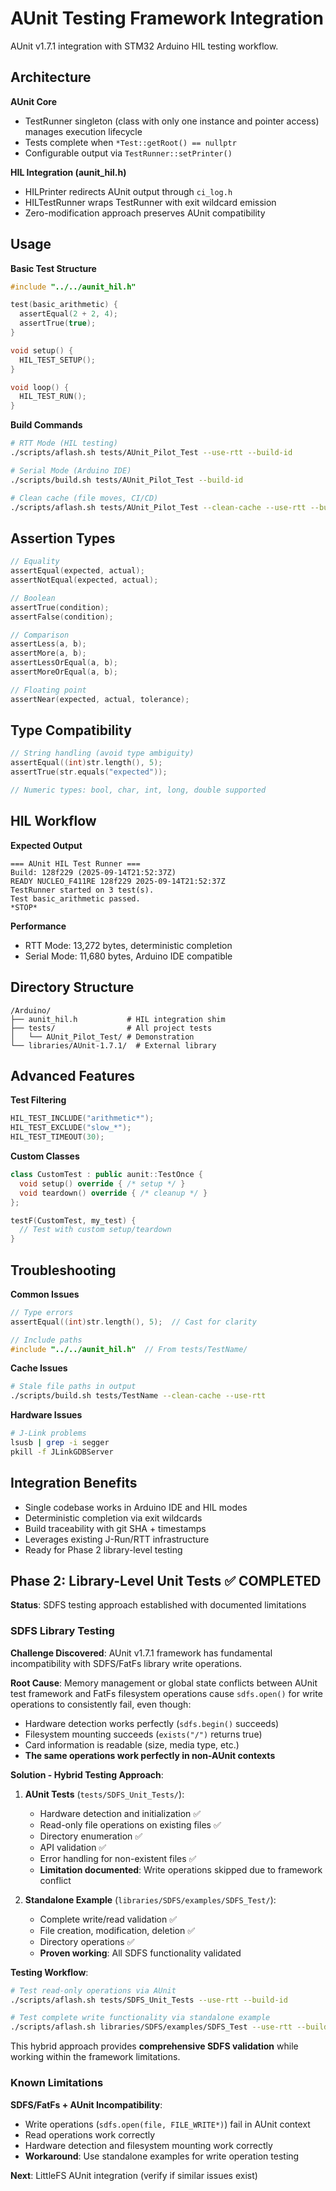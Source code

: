 # AUnit Testing Framework Integration

AUnit v1.7.1 integration with STM32 Arduino HIL testing workflow.

## Architecture

**AUnit Core**
- TestRunner singleton (class with only one instance and pointer access) manages execution lifecycle
- Tests complete when `*Test::getRoot() == nullptr`
- Configurable output via `TestRunner::setPrinter()`

**HIL Integration (aunit_hil.h)**
- HILPrinter redirects AUnit output through `ci_log.h`
- HILTestRunner wraps TestRunner with exit wildcard emission
- Zero-modification approach preserves AUnit compatibility

## Usage

**Basic Test Structure**
```cpp
#include "../../aunit_hil.h"

test(basic_arithmetic) {
  assertEqual(2 + 2, 4);
  assertTrue(true);
}

void setup() {
  HIL_TEST_SETUP();
}

void loop() {
  HIL_TEST_RUN();
}
```

**Build Commands**
```bash
# RTT Mode (HIL testing)
./scripts/aflash.sh tests/AUnit_Pilot_Test --use-rtt --build-id

# Serial Mode (Arduino IDE)
./scripts/build.sh tests/AUnit_Pilot_Test --build-id

# Clean cache (file moves, CI/CD)
./scripts/aflash.sh tests/AUnit_Pilot_Test --clean-cache --use-rtt --build-id
```

## Assertion Types

```cpp
// Equality
assertEqual(expected, actual);
assertNotEqual(expected, actual);

// Boolean
assertTrue(condition);
assertFalse(condition);

// Comparison
assertLess(a, b);
assertMore(a, b);
assertLessOrEqual(a, b);
assertMoreOrEqual(a, b);

// Floating point
assertNear(expected, actual, tolerance);
```

## Type Compatibility

```cpp
// String handling (avoid type ambiguity)
assertEqual((int)str.length(), 5);
assertTrue(str.equals("expected"));

// Numeric types: bool, char, int, long, double supported
```

## HIL Workflow

**Expected Output**
```
=== AUnit HIL Test Runner ===
Build: 128f229 (2025-09-14T21:52:37Z)
READY NUCLEO_F411RE 128f229 2025-09-14T21:52:37Z
TestRunner started on 3 test(s).
Test basic_arithmetic passed.
*STOP*
```

**Performance**
- RTT Mode: 13,272 bytes, deterministic completion
- Serial Mode: 11,680 bytes, Arduino IDE compatible

## Directory Structure

```
/Arduino/
├── aunit_hil.h           # HIL integration shim
├── tests/                # All project tests
│   └── AUnit_Pilot_Test/ # Demonstration
└── libraries/AUnit-1.7.1/  # External library
```

## Advanced Features

**Test Filtering**
```cpp
HIL_TEST_INCLUDE("arithmetic*");
HIL_TEST_EXCLUDE("slow_*");
HIL_TEST_TIMEOUT(30);
```

**Custom Classes**
```cpp
class CustomTest : public aunit::TestOnce {
  void setup() override { /* setup */ }
  void teardown() override { /* cleanup */ }
};

testF(CustomTest, my_test) {
  // Test with custom setup/teardown
}
```

## Troubleshooting

**Common Issues**
```cpp
// Type errors
assertEqual((int)str.length(), 5);  // Cast for clarity

// Include paths
#include "../../aunit_hil.h"  // From tests/TestName/
```

**Cache Issues**
```bash
# Stale file paths in output
./scripts/build.sh tests/TestName --clean-cache --use-rtt
```

**Hardware Issues**
```bash
# J-Link problems
lsusb | grep -i segger
pkill -f JLinkGDBServer
```

## Integration Benefits

- Single codebase works in Arduino IDE and HIL modes
- Deterministic completion via exit wildcards
- Build traceability with git SHA + timestamps
- Leverages existing J-Run/RTT infrastructure
- Ready for Phase 2 library-level testing

## Phase 2: Library-Level Unit Tests ✅ **COMPLETED**

**Status**: SDFS testing approach established with documented limitations

### SDFS Library Testing

**Challenge Discovered**: AUnit v1.7.1 framework has fundamental incompatibility with SDFS/FatFs library write operations.

**Root Cause**: Memory management or global state conflicts between AUnit test framework and FatFs filesystem operations cause `sdfs.open()` for write operations to consistently fail, even though:
- Hardware detection works perfectly (`sdfs.begin()` succeeds)
- Filesystem mounting succeeds (`exists("/")` returns true)
- Card information is readable (size, media type, etc.)
- **The same operations work perfectly in non-AUnit contexts**

**Solution - Hybrid Testing Approach**:

1. **AUnit Tests** (`tests/SDFS_Unit_Tests/`):
   - Hardware detection and initialization ✅
   - Read-only file operations on existing files ✅
   - Directory enumeration ✅
   - API validation ✅
   - Error handling for non-existent files ✅
   - **Limitation documented**: Write operations skipped due to framework conflict

2. **Standalone Example** (`libraries/SDFS/examples/SDFS_Test/`):
   - Complete write/read validation ✅
   - File creation, modification, deletion ✅
   - Directory operations ✅
   - **Proven working**: All SDFS functionality validated

**Testing Workflow**:
```bash
# Test read-only operations via AUnit
./scripts/aflash.sh tests/SDFS_Unit_Tests --use-rtt --build-id

# Test complete write functionality via standalone example
./scripts/aflash.sh libraries/SDFS/examples/SDFS_Test --use-rtt --build-id
```

This hybrid approach provides **comprehensive SDFS validation** while working within the framework limitations.

### Known Limitations

**SDFS/FatFs + AUnit Incompatibility**:
- Write operations (`sdfs.open(file, FILE_WRITE*)`) fail in AUnit context
- Read operations work correctly
- Hardware detection and filesystem mounting work correctly
- **Workaround**: Use standalone examples for write operation testing

**Next**: LittleFS AUnit integration (verify if similar issues exist)